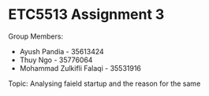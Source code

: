 # ETC5513 Assignment 3

Group Members:

* Ayush Pandia - 35613424
* Thuy Ngo - 35776064
* Mohammad Zulkifli Falaqi - 35531916

Topic: Analysing faield startup and the reason for the same
